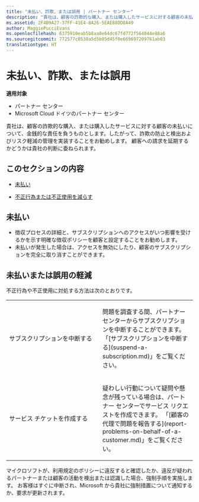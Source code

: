 ```yaml
---
title: "未払い、詐欺、または誤用 | パートナー センター"
description: "貴社は、顧客の詐欺的な購入、または購入したサービスに対する顧客の未払いについて、金銭的な責任を負うものとします。したがって、詐欺の防止と検出およびリスク軽減の管理を実装することをお勧めします。"
ms.assetid: 2F4B9A27-37FF-41E4-8A26-5EAE88DD8A49
author: MaggiePucciEvans
ms.openlocfilehash: 6375910eab5b8aa0e64dc67fd772f564044e88a6
ms.sourcegitcommit: 772577c0538a5d5b05d45f0e669697209761ab03
translationtype: HT
---
```

# <a name="non-payment-fraud-or-misuse"></a>未払い、詐欺、または誤用

**適用対象**

-  パートナー センター
-  Microsoft Cloud ドイツのパートナー センター

貴社は、顧客の詐欺的な購入、または購入したサービスに対する顧客の未払いについて、金銭的な責任を負うものとします。したがって、詐欺の防止と検出およびリスク軽減の管理を実装することをお勧めします。 顧客への請求を延期するかどうかは貴社の判断に委ねられます。

## <a name="in-this-section"></a>このセクションの内容


-   [未払い](#nonpayment)

-   [不正行為または不正使用を減らす](#fraudmisusemitigation)

## <a href="" id="nonpayment"></a>未払い


-   徴収プロセスの詳細と、サブスクリプションへのアクセスがいつ影響を受けるかを示す明確な徴収ポリシーを顧客と設定することをお勧めします。
-   未払いが発生した場合は、アクセスを無効にしたり、顧客のサブスクリプションを完全に取り消すことができます。

## <a href="" id="fraudmisusemitigation"></a>未払いまたは誤用の軽減


不正行為や不正使用に対処する方法は次のとおりです。

<table>
<colgroup>
<col width="50%" />
<col width="50%" />
</colgroup>
<tbody>
<tr class="odd">
<td>サブスクリプションを中断する</td>
<td><p>問題を調査する間、パートナー センターからサブスクリプションを中断することができます。 「[サブスクリプションを中断する](suspend-a-subscription.md)」をご覧ください。</p></td>
</tr>
<tr class="even">
<td>サービス チケットを作成する</td>
<td><p>疑わしい行動について疑問や懸念が残っている場合は、パートナー センターでサービス リクエストを作成できます。 「[顧客の代理で問題を報告する](report-problems-on-behalf-of-a-customer.md)」をご覧ください。</p></td>
</tr>
</tbody>
</table>

 

マイクロソフトが、利用規定のポリシーに違反すると確認したか、違反が疑われるパートナーまたは顧客の活動を検出または認識した場合、強制手順を実施します。 お客様はすぐに中断され、Microsoft から貴社に強制措置について通知するか、要求が更新されます。

 

 




